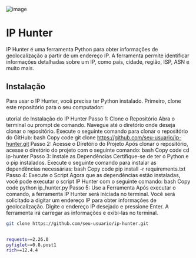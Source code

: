 ![image](https://github.com/joaodarkofc/IP-Hunter/assets/166753179/d5839ad4-f2e8-4d43-be5d-50b01cc3af4d)





# IP Hunter
IP Hunter é uma ferramenta Python para obter informações de geolocalização a partir de um endereço IP. A ferramenta permite identificar informações detalhadas sobre um IP, como país, cidade, região, ISP, ASN e muito mais.

## Instalação
Para usar o IP Hunter, você precisa ter Python instalado. Primeiro, clone este repositório para o seu computador:

utorial de Instalação do IP Hunter
Passo 1: Clone o Repositório
Abra o terminal ou prompt de comando.
Navegue até o diretório onde deseja clonar o repositório.
Execute o seguinte comando para clonar o repositório do GitHub:
bash
Copy code
git clone https://github.com/seu-usuario/ip-hunter.git
Passo 2: Acesse o Diretório do Projeto
Após clonar o repositório, acesse o diretório do projeto com o seguinte comando:
bash
Copy code
cd ip-hunter
Passo 3: Instale as Dependências
Certifique-se de ter o Python e o pip instalados.
Execute o seguinte comando para instalar as dependências necessárias:
bash
Copy code
pip install -r requirements.txt
Passo 4: Execute o Script
Agora que as dependências estão instaladas, você pode executar o script IP Hunter com o seguinte comando:
bash
Copy code
python ip_hunter.py
Passo 5: Use a Ferramenta
Após executar o comando, a ferramenta IP Hunter será iniciada no terminal.
Você será solicitado a digitar um endereço IP para obter informações de geolocalização.
Digite o endereço IP desejado e pressione Enter.
A ferramenta irá carregar as informações e exibi-las no terminal.

```bash
git clone https://github.com/seu-usuario/ip-hunter.git


requests==2.26.0
pyfiglet==0.8.post1
rich==12.4.4




